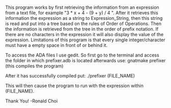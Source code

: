 This program works by first retrieving the information from an expression from a text file, for example "3 * x + 4 - (9 + y) / 4 ". After it retrieves this information the expression as a string to Expression_String, then this string is read and put into a tree based on the rules of Order of Operations. Then the information is retrieved from the tree in the order of prefix notation. If there are no characters in the expression it will also display the value of the expression.
Limitations of this program is that every single integer/character must have a empty space in front of or behind it.

To access the ADA files I use gedit.
So first go to the terminal and access the folder in which prefixer.adb is located afterwards use:
gnatmake prefixer (this compiles the program)

After it has successfully compiled put:
./prefixer (FILE_NAME)

This will then cause the program to run with the expression within (FILE_NAME).

Thank You!
-Ronald Choi
